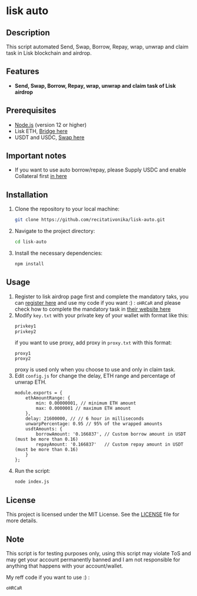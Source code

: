 # lisk auto

## Description
This script automated Send, Swap, Borrow, Repay, wrap, unwrap and claim task in Lisk blockchain and airdrop.

## Features
- **Send, Swap, Borrow, Repay, wrap, unwrap and claim task of Lisk airdrop**

## Prerequisites
- [Node.js](https://nodejs.org/) (version 12 or higher)
- Lisk ETH, [Bridge here](https://www.relay.link/bridge/lisk?fromChainId=1)
- USDT and USDC, [Swap here](https://oku.trade/?inputChain=lisk&inToken=0x0000000000000000000000000000000000000000&outToken=0x05D032ac25d322df992303dCa074EE7392C117b9&outTokenAmount=%220.0002593012318621867%22&inTokenAmount=%220.0002593012318621867%22)

## Important notes
- If you want to use auto borrow/repay, please Supply USDC and enable Collateral first [in here](https://app.ionic.money/market?chain=1135&pool=0)

## Installation

1. Clone the repository to your local machine:
   ```bash
   git clone https://github.com/recitativonika/lisk-auto.git
   ```
2. Navigate to the project directory:
   ```bash
   cd lisk-auto
   ```
3. Install the necessary dependencies:
   ```bash
   npm install
   ```

## Usage
1. Register to lisk airdrop page first and complete the mandatory taks, you can [register here](https://portal.lisk.com/airdrop) and use my code if you want :) : `oHRCaR` and please check how to complete the mandatory task in [their website here](https://lisk.com/blog/posts/lisk-lsk-airdrop/)
2. Modify `key.txt` with your private key of your wallet with format like this:
   ```bash
   privkey1
   privkey2
   ```
   if you want to use proxy, add proxy in `proxy.txt` with this format:
   ```
   proxy1
   proxy2
   ```
   proxy is used only when you choose to use and only in claim task.
4. Edit `config.js` for change the delay, ETH range and percentage of unwrap ETH.
   ```
   module.exports = {
       ethAmountRange: {
           min: 0.00000001, // minimum ETH amount
           max: 0.0000001 // maximum ETH amount
       },
       delay: 21600000, // // 6 hour in milliseconds
       unwarpPercentage: 0.95 // 95% of the wrapped amounts
       usdtAmounts: {
           borrowAmount: '0.166837', // Custom borrow amount in USDT (must be more than 0.16)
           repayAmount: '0.166837'   // Custom repay amount in USDT (must be more than 0.16)
       }
   };
   ```
5. Run the script:
   ```bash
   node index.js
   ```

## License
This project is licensed under the MIT License. See the [LICENSE](LICENSE) file for more details.

## Note
This script is for testing purposes only, using this script may violate ToS and may get your account permanently banned and I am not responsible for anything that happens with your account/wallet.

My reff code if you want to use :) :
```bash
oHRCaR
```
